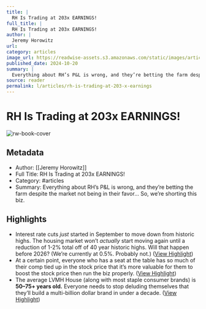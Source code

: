 ```yaml
---
title: |
  RH Is Trading at 203x EARNINGS!
full_title: |
  RH Is Trading at 203x EARNINGS!
author: |
  Jeremy Horowitz
url: 
category: articles
image_url: https://readwise-assets.s3.amazonaws.com/static/images/article2.74d541386bbf.png
published_date: 2024-10-20
summary: |
  Everything about RH’s P&L is wrong, and they’re betting the farm despite the market not being in their favor... So, we’re shorting this biz.
source: reader
permalink: l/articles/rh-is-trading-at-203-x-earnings
---
```

# RH Is Trading at 203x EARNINGS!

![rw-book-cover](https://readwise-assets.s3.amazonaws.com/static/images/article2.74d541386bbf.png)

## Metadata
- Author: [[Jeremy Horowitz]]
- Full Title: RH Is Trading at 203x EARNINGS!
- Category: #articles
- Summary: Everything about RH’s P&L is wrong, and they’re betting the farm despite the market not being in their favor... So, we’re shorting this biz.

## Highlights
- Interest rate cuts *just* started in September to move down from historic highs. The housing market won’t *actually* start moving again until a reduction of 1-2% total off of 40 year historic highs. Will that happen before 2026? (We’re currently at 0.5%. Probably not.) ([View Highlight](https://read.readwise.io/read/01janmphcdqka88t98h3gjcrmj))
- At a certain point, everyone who has a seat at the table has so much of their comp tied up in the stock price that it’s more valuable for them to boost the stock price then run the biz properly. ([View Highlight](https://read.readwise.io/read/01janmvxwm6jx6btnjj08d9czp))
- The average LVMH House (along with most staple consumer brands) is **50–75+ years old.** Everyone needs to stop deluding themselves that they’ll build a multi-billion dollar brand in under a decade. ([View Highlight](https://read.readwise.io/read/01jann15zh7egc7qrajhnp3my2))


